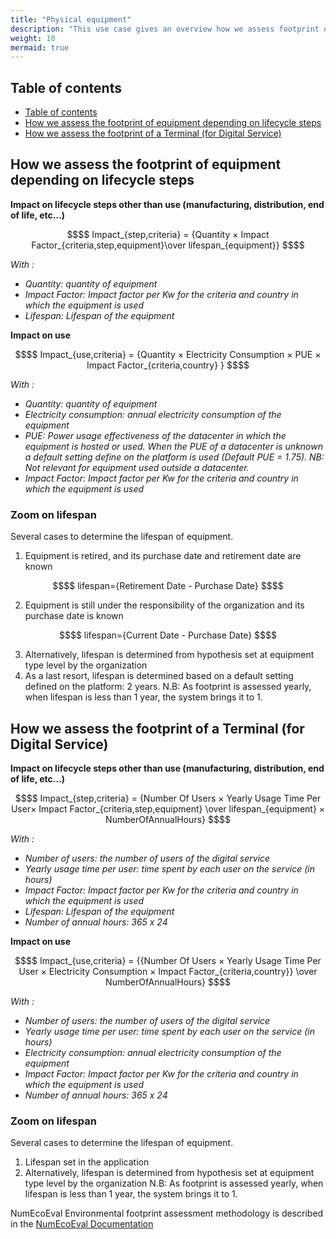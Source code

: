 ```yaml
---
title: "Physical equipment"
description: "This use case gives an overview how we assess footprint of an equipment depending on lifecycle steps and how we assess footprint of a Terminal (for Digital Service)"
weight: 10
mermaid: true
---
```


## Table of contents

-   [Table of contents](#table-of-contents)
-   [How we assess the footprint of equipment depending on lifecycle steps](#how-we-assess-the-footprint-of-equipment-depending-on-lifecycle-steps)
-   [How we assess the footprint of a Terminal (for Digital Service)](#how-we-assess-the-footprint-of-a-terminal-for-digital-service)

## How we assess the footprint of equipment depending on lifecycle steps

**Impact on lifecycle steps other than use (manufacturing, distribution, end of life, etc...)**
```math
$$
Impact_{step,criteria} = {Quantity × Impact Factor_{criteria,step,equipment}\over lifespan_{equipment}}
$$
```
*With :*
- *Quantity: quantity of equipment*
- *Impact Factor: Impact factor per Kw for the criteria and country in which the equipment is used*
- *Lifespan: Lifespan of the equipment*

**Impact on use**
```math
$$
Impact_{use,criteria} = {Quantity × Electricity Consumption × PUE × Impact Factor_{criteria,country} }
$$
```
*With :*
- *Quantity: quantity of equipment*
- *Electricity consumption: annual electricity consumption of the equipment*
- *PUE: Power usage effectiveness of the datacenter in which the equipment is hosted or used. When the PUE of a datacenter is unknown a default setting define on the platform is used (Default PUE = 1.75). NB: Not relevant for equipment used outside a datacenter.*
- *Impact Factor: Impact factor per Kw for the criteria and country in which the equipment is used*

### Zoom on lifespan
Several cases to determine the lifespan of equipment.
1. Equipment is retired, and its purchase date and retirement date are known
```math
$$
lifespan={Retirement Date - Purchase Date}
$$
```
2. Equipment is still under the responsibility of the organization and its purchase date is known
```math
$$
lifespan={Current Date - Purchase Date}
$$
```
3. Alternatively, lifespan is determined from hypothesis set at equipment type level by the organization 
4. As a last resort, lifespan is determined based on a default setting defined on the platform: 2 years.
N.B: As footprint is assessed yearly, when lifespan is less than 1 year, the system brings it to 1.

## How we assess the footprint of a Terminal (for Digital Service)

**Impact on lifecycle steps other than use (manufacturing, distribution, end of life, etc...)**
```math
$$
Impact_{step,criteria} = {Number Of Users × Yearly Usage Time Per User× Impact Factor_{criteria,step,equipment} \over lifespan_{equipment} × NumberOfAnnualHours} 
$$
```
*With :*
- *Number of users: the number of users of the digital service*
- *Yearly usage time per user: time spent by each user on the service (in hours)*
- *Impact Factor: Impact factor per Kw for the criteria and country in which the equipment is used*
- *Lifespan: Lifespan of the equipment*
- *Number of annual hours: 365 x 24*

**Impact on use**
```math
$$
Impact_{use,criteria} = {{Number Of Users × Yearly Usage Time Per User × Electricity Consumption × Impact Factor_{criteria,country}} \over NumberOfAnnualHours} 
$$
```
*With :*
- *Number of users: the number of users of the digital service*
- *Yearly usage time per user: time spent by each user on the service (in hours)*
- *Electricity consumption: annual electricity consumption of the equipment*
- *Impact Factor: Impact factor per Kw for the criteria and country in which the equipment is used*
- *Number of annual hours: 365 x 24*

### Zoom on lifespan

Several cases to determine the lifespan of equipment.
1. Lifespan set in the application
2. Alternatively, lifespan is determined from hypothesis set at equipment type level by the organization 
N.B: As footprint is assessed yearly, when lifespan is less than 1 year, the system brings it to 1.

NumEcoEval Environmental footprint assessment methodology is described in the
[NumEcoEval Documentation](https://gitlab-forge.din.developpement-durable.gouv.fr/pub/numeco/m4g/numecoeval/-/blob/develop/docs/MoteurDeCalculG4IT_V1.1.adoc "NumEcoEval Documentation")

